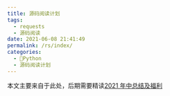 ```yaml
---
title: 源码阅读计划
tags: 
  - requests
  - 源码阅读
date: 2021-06-08 21:41:49
permalink: /rs/index/
categories: 
  - 🐍Python
  - 源码阅读计划
---
```


本文主要来自于此处，后期需要精读[2021 年中总结及福利](https://mp.weixin.qq.com/s/8CuCtK4V6TTwXOkP69bOpg)
